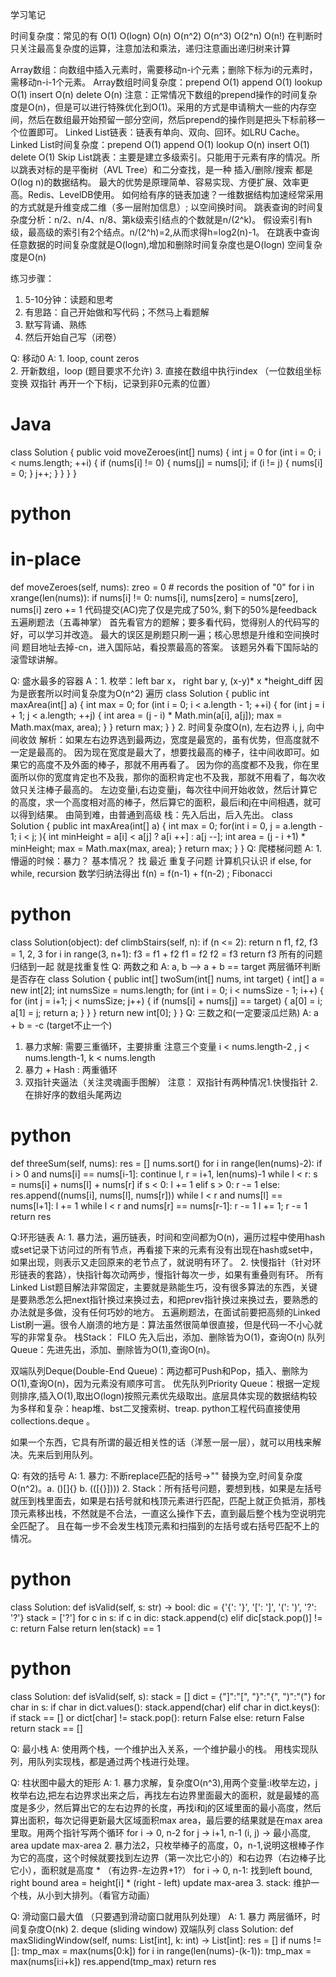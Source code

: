 学习笔记


时间复杂度：常见的有 O(1) O(logn)  O(n) O(n^2)  O(n^3) O(2^n)  O(n!) 在判断时只关注最高复杂度的运算，注意加法和乘法，递归注意画出递归树来计算

Array数组：向数组中插入元素时，需要移动n-i个元素；删除下标为i的元素时，需移动n-i-1个元素。
Array数组时间复杂度：prepend O(1)  append O(1) lookup O(1) insert O(n) delete O(n)
注意：正常情况下数组的prepend操作的时间复杂度是O(n)，但是可以进行特殊优化到O(1)。采用的方式是申请稍大一些的内存空间，然后在数组最开始预留一部分空间，然后prepend的操作则是把头下标前移一个位置即可。
Linked List链表：链表有单向、双向、回环。如LRU Cache。
Linked List时间复杂度：prepend O(1) append O(1) lookup O(n) insert O(1) delete O(1)
Skip List跳表：主要是建立多级索引。只能用于元素有序的情况。所以跳表对标的是平衡树（AVL Tree）和二分查找，是一种 插入/删除/搜索 都是O(log n)的数据结构。
最大的优势是原理简单、容易实现、方便扩展、效率更高。Redis、LevelDB使用。
如何给有序的链表加速？一维数据结构加速经常采用的方式就是升维变成二维（多一层附加信息）; 以空间换时间。
跳表查询的时间复杂度分析：n/2、n/4、n/8、第k级索引结点的个数就是n/(2^k)。
假设索引有h级，最高级的索引有2个结点。n/(2^h)=2,从而求得h=log2(n)-1。
在跳表中查询任意数据的时间复杂度就是O(logn),增加和删除时间复杂度也是O(logn)
空间复杂度是O(n)

练习步骤： 
1. 5-10分钟：读题和思考
2. 有思路：自己开始做和写代码；不然马上看题解
3. 默写背诵、熟练
4. 然后开始自己写（闭卷）

Q: 移动0
A: 1. loop, count zeros  
2. 开新数组，loop (题目要求不允许) 
3. 直接在数组中执行index （一位数组坐标变换 双指针 再开一个下标j，记录到非0元素的位置）
# Java
class Solution {
    public void moveZeroes(int[] nums) {
        int j = 0
        for (int i = 0; i < nums.length; ++i) {
            if (nums[i] != 0) {
                nums[j] = nums[i];
                if (i != j) {
                    nums[i] = 0;
                }
                j++;
            }
        }
    }
}
# python
# in-place
def moveZeroes(self, nums):
    zreo = 0 # records the position of "0"
    for i in xrange(len(nums)):
        if nums[i] != 0:
            nums[i], nums[zero] = nums[zero], nums[i]
            zero += 1
代码提交(AC)完了仅是完成了50%, 剩下的50%是feedback
五遍刷题法（五毒神掌）
首先看官方的题解；要多看代码，觉得别人的代码写的好，可以学习并改造。
最大的误区是刷题只刷一遍；核心思想是升维和空间换时间
题目地址去掉-cn，进入国际站，看投票最高的答案。
该题另外看下国际站的滚雪球讲解。

Q: 盛水最多的容器
A：1. 枚举：left bar x， right bar y, (x-y)* x *height_diff 因为是嵌套所以时间复杂度为O(n^2) 
遍历
class Solution {
    public int maxArea(int[] a) {
        int max = 0;
        for (int i = 0; i < a.length - 1; ++i) {
            for (int j = i + 1; j < a.length; ++j) {
                int area = (j - i) * Math.min(a[i], a[j]);
                max = Math.max(max, area);
            }
        }
        return max;
    }
}
2. 时间复杂度O(n), 左右边界 i, j, 向中间收敛
解析：如果左右边界选到最两边，宽度是最宽的，虽有优势，但高度就不一定是最高的。
因为现在宽度是最大了，想要找最高的棒子，往中间收即可。如果它的高度不及外面的棒子，那就不用再看了。
因为你的高度都不及我，你在里面所以你的宽度肯定也不及我，那你的面积肯定也不及我，那就不用看了，每次收敛只关注棒子最高的。
左边变量i,右边变量j，每次往中间开始收敛，然后计算它的高度，求一个高度相对高的棒子，然后算它的面积，最后i和j在中间相遇，就可以得到结果。
由简到难，由普通到高级
栈：先入后出，后入先出。
class Solution {
    public int maxArea(int[] a) {
        int max = 0;
        for(int i = 0, j = a.length - 1; i < j; ){
            int minHeight = a[i] < a[j] ? a[i ++] : a[j --];
            int area = (j - i +1) * minHeight;
            max = Math.max(max, area);
        }
        return max;
    }
}
Q: 爬楼梯问题
A: 1. 懵逼的时候：暴力？ 基本情况？
找 最近 重复子问题 计算机只认识  if else,  for  while, recursion
数学归纳法得出 f(n) = f(n-1) + f(n-2) ;  Fibonacci
# python
class Solution(object):
    def climbStairs(self, n):
        if (n <= 2): return n
        f1, f2, f3 = 1, 2, 3
        for i in range(3, n+1):
            f3 = f1 + f2
            f1 = f2
            f2 = f3
        return f3
所有的问题归结到一起 就是找重复性
Q: 两数之和
A: a, b --> a + b == target  两层循环判断是否存在
class Solution {
    public int[] twoSum(int[] nums, int target) {
        int[] a = new int[2];
        int numsSize = nums.length;
        for (int i = 0; i < numsSize - 1; i++) {
            for (int j = i+1; j < numsSize; j++) {
                if (nums[i] + nums[j] == target) {
                    a[0] = i;
                    a[1] = j;
                    return a;
                }
            }
        }
        return new int[0];
    }
 }
Q: 三数之和(一定要滚瓜烂熟)
A: a + b = -c (target不止一个)
1. 暴力求解: 需要三重循环，主要排重
注意三个变量 i < nums.length-2 , j < nums.length-1, k < nums.length
2. 暴力 + Hash : 两重循环
3. 双指针夹逼法（关注灵魂画手图解）
注意： 双指针有两种情况1.快慢指针 2.在排好序的数组头尾两边
# python
def threeSum(self, nums):
    res = []
    nums.sort()
    for i in range(len(nums)-2):
        if i > 0 and nums[i] == nums[i-1]:
            continue
        l, r = i+1, len(nums)-1
        while l < r:
            s = nums[i] + nums[l] + nums[r]
            if s < 0:
                l += 1
            elif s > 0:
                r -= 1
            else:
                res.append((nums[i], nums[l], nums[r]))
                while l < r and nums[l] == nums[l+1]:
                    l += 1
                while l < r and nums[r] == nums[r-1]:
                    r -= 1
                l += 1; r -= 1
    return res

Q:环形链表
A: 1. 暴力法，遍历链表，时间和空间都为O(n)，遍历过程中使用hash或set记录下访问过的所有节点，再看接下来的元素有没有出现在hash或set中，如果出现，则表示又走回原来的老节点了，就说明有环了。
2. 快慢指针（针对环形链表的套路），快指针每次动两步，慢指针每次一步，如果有重叠则有环。
所有Linked List题目解法非常固定，主要就是熟能生巧，没有很多算法的东西，关键是要熟悉怎么把next指针换过来换过去，和把prev指针换过来换过去，要熟悉的办法就是多做，没有任何巧妙的地方。
五遍刷题法，在面试前要把高频的Linked List刷一遍。很令人崩溃的地方是：算法虽然很简单很直接，但是代码一不小心就写的非常复杂。
栈Stack： FILO 先入后出，添加、删除皆为O(1)，查询O(n) 
队列Queue：先进先出，添加、删除皆为O(1),查询O(n)。

双端队列Deque(Double-End Queue)：两边都可Push和Pop，插入、删除为O(1),查询O(n)，因为元素没有顺序可言。
优先队列Priority Queue：根据一定规则排序,插入O(1),取出O(logn)按照元素优先级取出。底层具体实现的数据结构较为多样和复杂：heap堆、bst二叉搜索树、treap.
python工程代码直接使用collections.deque  。

如果一个东西，它具有所谓的最近相关性的话（洋葱一层一层），就可以用栈来解决。先来后到用队列。

Q: 有效的括号
A: 1. 暴力: 不断replace匹配的括号->""  替换为空,时间复杂度O(n^2)。a. ()[]{}  b. (([{}]))) 
2. Stack：所有括号问题，要想到栈，如果是左括号就压到栈里面去，如果是右括号就和栈顶元素进行匹配，匹配上就正负抵消，那栈顶元素移出栈，不然就是不合法，一直这么操作下去，直到最后整个栈为空说明完全匹配了。
且在每一步不会发生栈顶元素和扫描到的左括号或右括号匹配不上的情况。
# python
class Solution:
    def isValid(self, s: str) -> bool:
        dic = {'{': '}', '[': ']', '(': ')', '?': '?'}
        stack = ['?']
        for c in s:
            if c in dic: stack.append(c)
            elif dic[stack.pop()] != c: return False
        return len(stack) == 1
# python
class Solution:
    def isValid(self, s):
        stack = []
        dict = {"]":"[", "}":"{", ")":"("}
        for char in s:
            if char in dict.values():
                stack.append(char)
            elif char in dict.keys():
                if stack == [] or dict[char] != stack.pop():
                    return False
            else:
                return False
        return stack == []

Q: 最小栈
A: 使用两个栈，一个维护出入关系，一个维护最小的栈。
用栈实现队列，用队列实现栈，都是通过两个栈进行处理。

Q: 柱状图中最大的矩形
A: 1. 暴力求解，复杂度O(n^3),用两个变量:i枚举左边，j枚举右边,把左右边界求出来之后，再找左右边界里面最大的面积，就是最矮的高度是多少，然后算出它的左右边界的长度，再找i和j的区域里面的最小高度，然后算出面积，每次记得更新最大区域面积max area，最后要的结果就是在max area里取。用两个指针写两个循环
for i -> 0, n-2
    for j -> i+1, n-1
        (i, j) -> 最小高度, area
        update max-area
2. 暴力法2，只枚举棒子的高度，0，n-1,说明这根棒子作为它的高度，这个时候就要找到左边界（第一次比它小的）和右边界（右边棒子比它小），面积就是高度 * （有边界-左边界+1?）
for i -> 0, n-1:
    找到left bound, right bound
    area = height[i] * (right - left)
    update max-area
3. stack: 维护一个栈，从小到大排列。（看官方动画）

Q: 滑动窗口最大值  （只要遇到滑动窗口就用队列处理）
A: 1. 暴力 两层循环，时间复杂度O(nk)
2. deque (sliding window) 双端队列
class Solution:
    def maxSlidingWindow(self, nums: List[int], k: int) -> List[int]:
        res = []
        if nums != []:
            tmp_max = max(nums[0:k])
            for i in range(len(nums)-(k-1)):
                tmp_max = max(nums[i:i+k])
                res.append(tmp_max)
        return res
